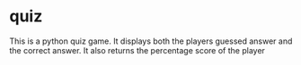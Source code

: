 # quiz
This is a python quiz game. It displays both the players guessed answer and the correct answer. It also returns the percentage score of the player
